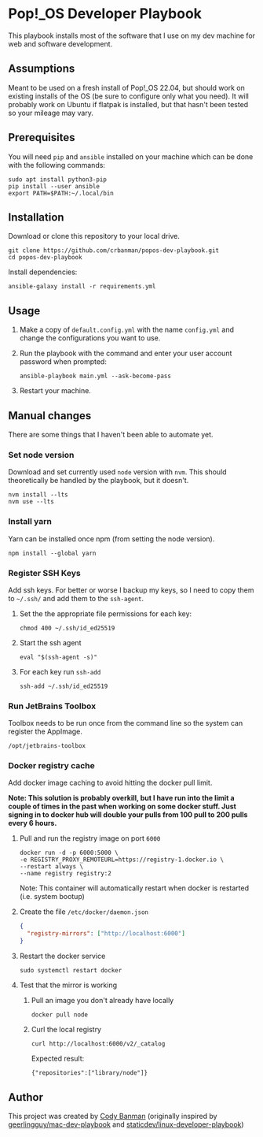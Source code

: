 # Pop!_OS Developer Playbook

This playbook installs most of the software that I use on my dev machine for web and software development.

## Assumptions

Meant to be used on a fresh install of Pop!_OS 22.04, but should work on existing installs of the OS (be sure to configure only what you need). It will probably work on Ubuntu if flatpak is installed, but that hasn't been tested so your mileage may vary.

## Prerequisites

You will need `pip` and `ansible` installed on your machine which can be done with the following commands:

```console
sudo apt install python3-pip
pip install --user ansible
export PATH=$PATH:~/.local/bin
```

## Installation

Download or clone this repository to your local drive.

```console
git clone https://github.com/crbanman/popos-dev-playbook.git
cd popos-dev-playbook
```

Install dependencies:

```console
ansible-galaxy install -r requirements.yml
```

## Usage

1. Make a copy of `default.config.yml` with the name `config.yml` and change the configurations you want to use.

1. Run the playbook with the command and enter your user account password when prompted:

   ```console
   ansible-playbook main.yml --ask-become-pass
   ```

1. Restart your machine.

## Manual changes

There are some things that I haven't been able to automate yet.

### Set node version

Download and set currently used `node` version with `nvm`. This should theoretically be handled by the playbook, but it doesn't.

```console
nvm install --lts
nvm use --lts
```

### Install yarn

Yarn can be installed once npm (from setting the node version).

```console
npm install --global yarn
```

### Register SSH Keys

Add ssh keys. For better or worse I backup my keys, so I need to copy them to `~/.ssh/` and add them to the `ssh-agent`.

1. Set the the appropriate file permissions for each key:

   ```command
   chmod 400 ~/.ssh/id_ed25519
   ```

1. Start the ssh agent

    ```command
    eval "$(ssh-agent -s)"
    ```

1. For each key run `ssh-add`

   ```command
   ssh-add ~/.ssh/id_ed25519
   ```

### Run JetBrains Toolbox

Toolbox needs to be run once from the command line so the system can register the AppImage.

```command
/opt/jetbrains-toolbox
```

### Docker registry cache

Add docker image caching to avoid hitting the docker pull limit.

**Note: This solution is probably overkill, but I have run into the limit a couple of times in the past when working on some docker stuff. Just signing in to docker hub will double your pulls from 100 pull to 200 pulls every 6 hours.**

1. Pull and run the registry image on port `6000`

   ```console
   docker run -d -p 6000:5000 \
   -e REGISTRY_PROXY_REMOTEURL=https://registry-1.docker.io \
   --restart always \
   --name registry registry:2
   ```

   Note: This container will automatically restart when docker is restarted (i.e. system bootup)

1. Create the file `/etc/docker/daemon.json`

   ```json
   {
     "registry-mirrors": ["http://localhost:6000"]
   }
   ```

1. Restart the docker service

   ```console
   sudo systemctl restart docker
   ```

1. Test that the mirror is working

   1. Pull an image you don't already have locally
      ```console
      docker pull node
      ```
   1. Curl the local registry
      ```console
      curl http://localhost:6000/v2/_catalog
      ```
      Expected result:
      ```console
      {"repositories":["library/node"]}
      ```

## Author

This project was created by [Cody Banman](https://github.com/crbanman) (originally inspired by [geerlingguy/mac-dev-playbook](https://github.com/geerlingguy/mac-dev-playbook) and [staticdev/linux-developer-playbook](https://github.com/staticdev/linux-developer-playbook))

